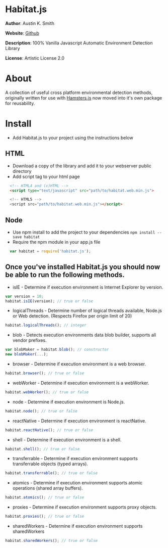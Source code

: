 # Habitat.js

**Author**: Austin K. Smith

**Website**: [Github](https://github.com/austinksmith/Habitat.js)

**Description**: 100% Vanilla Javascript Automatic Environment Detection Library

**License**: Artistic License 2.0

# About

A collection of useful cross platform environmental detection methods, originally written for use with [Hamsters.js](http://www.hamsters.io) now moved into it's own package for reusability. 


# Install

  * Add Habitat.js to your project using the instructions below

  ## HTML

  * Download a copy of the library and add it to your webserver public directory
  * Add script tag to your html page

  ```html
	<!-- HTML4 and (x)HTML -->
	<script type="text/javascript" src="path/to/habitat.web.min.js">

	<!-- HTML5 -->
	<script src="path/to/habitat.web.min.js"></script>
  ```

  ## Node

  * Use npm install to add the project to your dependencies `npm install --save habitat`
  * Require the npm module in your app.js file

  ```js
 	var habitat = require('habitat.js');
  ```

  ## Once you've installed Habitat.js you should now be able to run the following methods.

  * isIE - Determine if execution environment is Internet Explorer by version.

  ```js
  var version = 10;
  habitat.isIE(version); // true or false
  ``` 

  * logicalThreads - Determine number of logical threads available, Node.js or Web detection. (Respects Firefox per origin limit of 20)

  ```js
  habitat.logicalThreads(); // integer
  ``` 

  * blob - Detects execution environments data blob builder, supports all vendor prefixes.

  ```js
  var blobMaker = habitat.blob(); // constructor
  new blobMaker(...);
  ``` 

  * browser - Determine if execution environment is a web browser.

  ```js
  habitat.browser(); // true or false
  ``` 

  * webWorker - Determine if execution environment is a webWorker.

  ```js
  habitat.webWorker(); // true or false
  ``` 

  * node - Determine if execution environment is Node.js.

  ```js
  habitat.node(); // true or false
  ``` 

  * reactNative - Determine if execution environment is reactNative.

  ```js
  habitat.reactNative(); // true or false
  ``` 

  * shell - Determine if execution environment is a shell.

  ```js
  habitat.shell(); // true or false
  ``` 

  * transferrable - Determine if execution environment supports transferrable objects (typed arrays).

  ```js
  habitat.transferrable(); // true or false
  ``` 

  * atomics - Determine if execution environment supports atomic operations (shared array buffers).

  ```js
  habitat.atomics(); // true or false
  ``` 

  * proxies - Determine if execution environment supports proxy objects.

  ```js
  habitat.proxies(); // true or false
  ``` 

  * sharedWorkers - Determine if execution environment supports sharedWorkers

  ```js
  habitat.sharedWorkers(); // true or false
  ```





